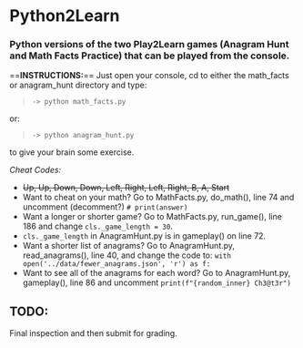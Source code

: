# Python2Learn

### Python versions of the two Play2Learn games (Anagram Hunt and Math Facts Practice) that can be played from the console.

==**INSTRUCTIONS:**==
Just open your console, cd to either the math_facts or anagram_hunt directory and type:
> `-> python math_facts.py`

or:
> `-> python anagram_hunt.py`

to give your brain some exercise.

*Cheat Codes:*
- ~~Up, Up, Down, Down, Left, Right, Left, Right, B, A, Start~~
- Want to cheat on your math? Go to MathFacts.py, do_math(),  line 74 and uncomment (decomment?)  `# print(answer)`
- Want a longer or shorter game? Go to MathFacts.py, run_game(), line 186 and change `cls._game_length = 30`.
- `cls._game_length` in AnagramHunt.py is in gameplay() on line 72.
- Want a shorter list of anagrams? Go to AnagramHunt.py, read_anagrams(),  line 40, and change the code to:
`with open('../data/fewer_anagrams.json', 'r') as f:`
- Want to see all of the anagrams for each word? Go to AnagramHunt.py, gameplay(), line 86 and uncomment `print(f"{random_inner} Ch3@t3r")`



## TODO:
Final inspection and then submit for grading.
